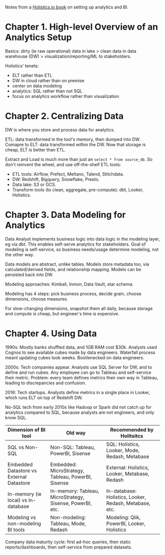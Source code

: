 
Notes from a [Holistics.io book](https://www.holistics.io/books/setup-analytics/) on setting up analytics and BI.

# Chapter 1. High-level Overview of an Analytics Setup

Basics: dirty (ie raw operational) data in lake > clean data in data warehouse (DW) > visualization/reporting/ML to stakeholders.

Holistics' tenets:
- ELT rather than ETL
- DW in cloud rather than on premise
- center on data modeling
- analytics: SQL rather than not SQL
- focus on analytics workflow rather than visualization

# Chapter 2. Centralizing Data

DW is where you store and process data for analytics.

ETL: data transformed in the tool's memory, then dumped into DW.
Comapre to ELT: data transformed within the DW.
Now that storage is cheap, ELT is better than ETL.

Extract and Load is much more than just an `select * from source_db`. 
So don't reinvent the wheel, and use off-the-shelf ETL tools:
- ETL tools: Airflow, Prefect, Meltano, Talend, Stitchdata.
- DW: Redshift, Bigquery, Snowflake, Presto.
- Data lake: S3 or GCS.
- Transform tools (to clean, aggregate, pre-compute): dbt, Looker, Holistics.

# Chapter 3. Data Modeling for Analytics

Data Analyst implements business logic into data logic in the modeling layer, eg via dbt.
This enables self-serve analytics for stakeholders.
Goal of modeling is self-service, so business needs/usage determine modeling, not the other way.

Data models are abstract, unlike tables.
Models store metadata too, via calculated/derived fields, and relationship mapping.
Models can be persisted back into DW.

Modeling approaches: Kimball, Inmon, Data Vault, star schema.

Modeling has 4 steps: pick business process, decide grain, choose dimensions, choose measures.

For slow-changing dimensions, snapshot them all daily, because storage and compute is cheap, but engineer's time is expensive.

# Chapter 4. Using Data

1990s: Mostly banks shuffled data, and 1GB RAM cost $30k. Analysts used Cognos to see available cubes made by data engineers. 
Waterfall process meant updating cubes took weeks. Bootlenecked on data engineers.

2000s: Tech companies appear. Analysts use SQL Server for DW, and to define and run cubes. 
Any employee can go to Tableau and self-service their metric. 
Problem: every team defines metrics their own way in Tableau, leading to discrepancies and confusion.

2016: Tech startups. Analysts define metrics in a single place in Looker, which runs ELT on top of Redshift DW. 

No-SQL tech from early 2010s like Hadoop or Spark did not catch up for analytics compared to SQL, because analysts are not engineers, and only know SQL.

| Dimension of BI tool | Old way | Recommended by Holitsitcs |
|---|---|---|
| SQL vs Non-SQL | Non-SQL: Tableau, PowerBI, Sisense | SQL: Holistics, Looker, Mode, Redash, Metabase |
| Embedded Datastore vs External Datastore | Embedded: MicroStrategy, Tableau, PowerBI, Sisense | External: Holistics, Looker, Metabase, Redash |
| In-memory (ie local) vs In-database | In-memory: Tableau, MicroStrategy, Sisense, PowerBI, etc. | In-database: Holistics, Looker, Redash, Metabase, etc. |
| Modeling vs non-modeling BI tools | Non-modeling: Tableau, Mode, Redash | Modeling: Qlik, PowerBI, Looker, Holistics |

Company data maturity cycle: first ad-hoc queries, then static reports/dashboards, then self-service from prepared datasets.
